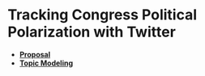 
# Tracking Congress Political Polarization with Twitter

- **[Proposal](R/proposal.md)**
- **[Topic Modeling](R/topic_modeling.md)**
